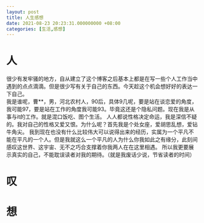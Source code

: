 ```yaml
---
layout: post
title: 人生感想
date: 2021-08-23 20:23:31.000000000 +08:00
categories: [生活,感想]
---
```


# 人
很少有发牢骚的地方，自从建立了这个博客之后基本上都是在写一些个人工作当中遇到的点点滴滴。但是很少写有关于自己的东西。今天趁这个机会想好好的表达一下自己。  
我是谁呢，曹**，男，河北农村人，90后，具体9几呢，要是站在谈恋爱的角度，我可能97，要是站在工作的角度我可能93。毕竟这还是个隐私问题。现在我是从事与it的工作。就是混口饭吃、图个生活。
人人都说性格决定命运，我是深信不疑的。我对自己的性格又爱又恨。为什么呢？首先我是个处女座，爱胡思乱想，爱钻牛角尖。
我到现在也没有什么比较伟大可以说得出来的经历，实属为一个平凡不能在平凡的一个人。但是我就这么一个平凡的人为什么你我如此之有缘分，此刻间感叹这世界、这宇宙、无不之巧合支撑着你我两人在在这里相遇。
所以我更要展示真实的自己，不能耽误读者对我的期待。（就是我废话少说，节省读者的时间） 

# 叹

# 想
